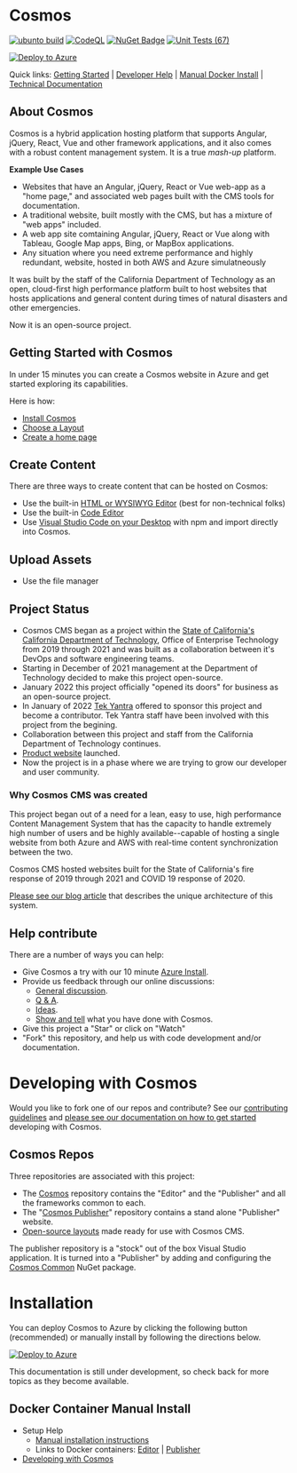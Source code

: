 # Cosmos

[![ubunto build](https://github.com/CosmosSoftware/Cosmos.Cms/actions/workflows/dotnet.yml/badge.svg)](https://github.com/CosmosSoftware/Cosmos.Cms/actions/workflows/dotnet.yml) [![CodeQL](https://github.com/CosmosSoftware/Cosmos.Cms/actions/workflows/codeql-analysis.yml/badge.svg)](https://github.com/CosmosSoftware/Cosmos.Cms/actions/workflows/codeql-analysis.yml) 
[![NuGet Badge](https://buildstats.info/nuget/CDT.Cosmos.Cms.Common)](https://www.nuget.org/packages/CDT.Cosmos.Cms.Common/)
[![Unit Tests (67)](https://github.com/CosmosSoftware/Cosmos.Cms/actions/workflows/unittests.yml/badge.svg)](https://github.com/CosmosSoftware/Cosmos.Cms/actions/workflows/unittests.yml)

[![Deploy to Azure](https://aka.ms/deploytoazurebutton)](https://portal.azure.com/#create/Microsoft.Template/uri/https%3A%2F%2Fraw.githubusercontent.com%2FCosmosSoftware%2FCosmos.Cms%2Fmain%2FAutomation%2FAzure%2Fazuredeploy.json)

Quick links: [Getting Started](#getting-started-with-cosmos) | [Developer Help](https://github.com/CosmosSoftware/Cosmos.Cms/blob/main/Documentation/DevelopingWithCosmos.md) | [Manual Docker Install](https://github.com/CosmosSoftware/Cosmos.Cms/blob/main/README.md#docker-container-manual-install) | [Technical Documentation](https://cosmos.moonrise.net/documentation)

## About Cosmos

Cosmos is a hybrid application hosting platform that supports Angular, jQuery, React, Vue and other framework applications, and it also comes with a robust content management system.  It is a true *mash-up* platform.

__Example Use Cases__
* Websites that have an Angular, jQuery, React or Vue web-app as a "home page," and associated web pages built with the CMS tools for documentation.
* A traditional website, built mostly with the CMS, but has a mixture of "web apps" included.
* A web app site comtaining Angular, jQuery, React or Vue along with Tableau, Google Map apps, Bing, or MapBox applications.
* Any situation where you need extreme performance and highly redundant, website, hosted in both AWS and Azure simulatneously

It was built by the staff of the California Department of Technology as an open, cloud-first high performance platform built to host websites that hosts applications and general content during times of natural disasters and other emergencies.

Now it is an open-source project.

## Getting Started with Cosmos

In under 15 minutes you can create a Cosmos website in Azure and get started exploring its capabilities.

Here is how:

* [Install Cosmos](https://github.com/CosmosSoftware/Cosmos.Cms/blob/main/Documentation/Installation/AzureClickInstall.md)
* [Choose a Layout](https://github.com/CosmosSoftware/Cosmos.Cms/blob/main/Documentation/Layouts/Import.md)
* [Create a home page](https://github.com/CosmosSoftware/Cosmos.Cms/blob/main/Documentation/Content/CreateHomePage.md)

## Create Content

There are three ways to create content that can be hosted on Cosmos:

* Use the built-in [HTML or WYSIWYG Editor](https://github.com/CosmosSoftware/Cosmos.Cms/blob/main/Documentation/Content/Editors/WYSIWYG(HTMLEditor).md) (best for non-technical folks)
* Use the built-in [Code Editor](https://github.com/CosmosSoftware/Cosmos.Cms/blob/main/Documentation/Content/Editors/CodeEditor.md)
* Use [Visual Studio Code on your Desktop](https://github.com/CosmosSoftware/Cosmos.Cms/blob/main/Documentation/Content/Editors/Creating-with-VS-Code.md) with npm and import directly into Cosmos.

## Upload Assets

* Use the file manager

## Project Status

* Cosmos CMS began as a project within the [State of California's](https://www.ca.gov/) [California Department of Technology](https://cdt.ca.gov/), Office of Enterprise Technology from 2019 through 2021 and was built as a collaboration between it's DevOps and software engineering teams.
* Starting in December of 2021 management at the Department of Technology decided to make this project open-source.
* January 2022 this project officially "opened its doors" for business as an open-source project.
* In January of 2022 [Tek Yantra](https://tekyantra.com/) offered to sponsor this project and become a contributor.  Tek Yantra staff have been involved with this project from the begining.
* Collaboration between this project and staff from the California Department of Technology continues.
* [Product website](https://cosmos.moonrise.net/) launched.
* Now the project is in a phase where we are trying to grow our developer and user community.

### Why Cosmos CMS was created

This project began out of a need for a lean, easy to use, high performance Content Management System that has the capacity to handle extremely high number of users and be highly available--capable of hosting a single website from both Azure and AWS with real-time content synchronization between the two.

Cosmos CMS hosted websites built for the State of California's fire response of 2019 through 2021 and COVID 19 response of 2020.

[Please see our blog article](https://cosmos.moonrise.net/blog) that describes the unique architecture of this system.

## Help contribute

There are a number of ways you can help:

* Give Cosmos a try with our 10 minute [Azure Install](https://cosmos.moonrise.net/get_started/install).
* Provide us feedback through our online discussions:
  * [General discussion](https://github.com/CosmosSoftware/Cosmos.Cms/discussions/categories/general).
  * [Q & A](https://github.com/CosmosSoftware/Cosmos.Cms/discussions/categories/q-a).
  * [Ideas](https://github.com/CosmosSoftware/Cosmos.Cms/discussions/categories/ideas).
  * [Show and tell](https://github.com/CosmosSoftware/Cosmos.Cms/discussions/categories/show-and-tell) what you have done with Cosmos.
* Give this project a "Star" or click on "Watch"
* "Fork" this repository, and help us with code development and/or documentation.

# Developing with Cosmos

Would you like to fork one of our repos and contribute? See our [contributing guidelines](https://github.com/CosmosSoftware/Cosmos.Cms/blob/main/CONTRIBUTING.md) and [please see our documentation on how to get started](https://github.com/CosmosSoftware/Cosmos.Cms/blob/main/Documentation/DevelopingWithCosmos.md) developing with Cosmos.

## Cosmos Repos

Three repositories are associated with this project:

* The [Cosmos](https://github.com/CosmosSoftware/Cosmos.Cms) repository contains the "Editor" and the "Publisher" and all the frameworks common to each.
* The "[Cosmos Publisher](https://github.com/CosmosSoftware/Cosmos.Cms.Publisher)" repository contains a stand alone "Publisher" website.
* [Open-source layouts](https://github.com/CosmosSoftware/Cosmos.Starter.Layouts) made ready for use with Cosmos CMS.

The publisher repository is a "stock" out of the box Visual Studio application. It is turned into a "Publisher" by adding and configuring the [Cosmos Common](https://www.nuget.org/packages/CDT.Cosmos.Cms.Common/) NuGet package.

# Installation

You can deploy Cosmos to Azure by clicking the following button (recommended) or manually install by following the directions below.

[![Deploy to Azure](https://aka.ms/deploytoazurebutton)](https://github.com/CosmosSoftware/Cosmos.Cms/blob/main/Documentation/Installation/AzureClickInstall.md)

This documentation is still under development, so check back for more topics as they become available.

## Docker Container Manual Install

* Setup Help
  * [Manual installation instructions](https://github.com/CosmosSoftware/Cosmos.Cms/blob/main/Documentation/Installation/Index.md)
  * Links to Docker containers: [Editor](https://hub.docker.com/repository/docker/toiyabe/cosmoseditor) | [Publisher](https://hub.docker.com/repository/docker/toiyabe/cosmospublisher)
* [Developing with Cosmos](/Documentation/DevelopingWithCosmos.md)

